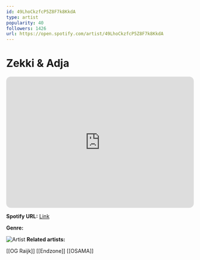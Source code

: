 ```yaml
---
id: 49LhoCkzfcP5Z8F7k8KkdA
type: artist
popularity: 40
followers: 1426
url: https://open.spotify.com/artist/49LhoCkzfcP5Z8F7k8KkdA
---
```

# Zekki & Adja

<iframe style="border-radius:12px" src="https://open.spotify.com/embed/artist/49LhoCkzfcP5Z8F7k8KkdA" width="100%" height="352" frameBorder="0" allowfullscreen="" allow="autoplay; clipboard-write; encrypted-media; fullscreen; picture-in-picture" loading="lazy"></iframe>

**Spotify URL:** [Link](https://open.spotify.com/artist/49LhoCkzfcP5Z8F7k8KkdA)

**Genre:** 

![Artist](https://i.scdn.co/image/ab6761610000e5ebceb09164a832ff0f74f545c9)
**Related artists:**

[[OG Raijk]]
[[Endzone]]
[[OSAMA]]
